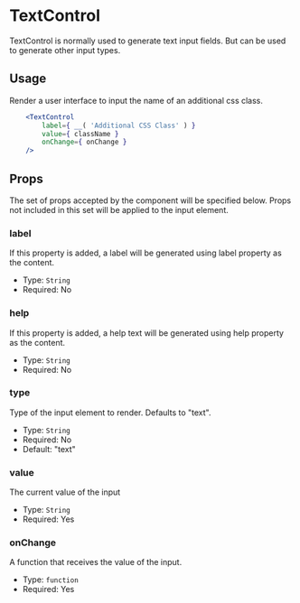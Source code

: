 TextControl
=======

TextControl is normally used to generate text input fields. But can be used to generate other input types.


## Usage

Render a user interface to input the name of an additional css class.
```jsx
	<TextControl
		label={ __( 'Additional CSS Class' ) }
		value={ className }
		onChange={ onChange }
	/>
```

## Props

The set of props accepted by the component will be specified below.
Props not included in this set will be applied to the input element.

### label

If this property is added, a label will be generated using label property as the content.

- Type: `String`
- Required: No

### help

If this property is added, a help text will be generated using help property as the content.

- Type: `String`
- Required: No

### type

Type of the input element to render. Defaults to "text".

- Type: `String`
- Required: No
- Default: "text"

### value

The current value of the input

- Type: `String`
- Required: Yes

### onChange

A function that receives the value of the input.

- Type: `function`
- Required: Yes
